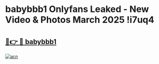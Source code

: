 # babybbb1 Onlyfans Leaked - New Video & Photos March 2025 !i7uq4

# <h2><a href="https://0d6zcb.iuczelnia.edu.pl?title=babybbb1&ref=i7uq4">🔗👉 🔴 babybbb1</a></h2>

[![acn](https://github.com/user-attachments/assets/0f9c940e-d8b0-45ae-aac7-cd30a18b3e1c)](https://0d6zcb.iuczelnia.edu.pl?title=babybbb1&ref=i7uq4)

